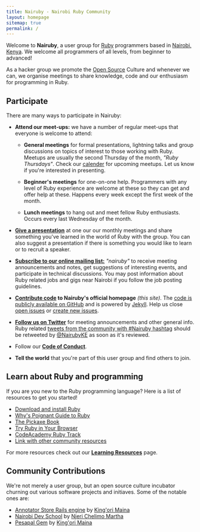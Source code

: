 ```yaml
---
title: Nairuby - Nairobi Ruby Community
layout: homepage
sitemap: true
permalink: /
---
```


Welcome to **Nairuby**, a user group for [Ruby][5] programmers based in
[Nairobi, Kenya][nairobi-kenya-map]. We welcome all programmers of all levels,
from beginner to advanced!

As a hacker group we promote the [Open Source][11] Culture and whenever we can,
we organise meetings to share knowledge, code and our enthusiasm for programming
in Ruby.

## Participate

There are many ways to participate in Nairuby:

* **Attend our meet-ups:** we have a number of regular meet-ups that
  everyone is welcome to attend:

    * **General meetings** for formal presentations, lightning talks and group
    discussions on topics of interest to those working with Ruby. Meetups are
    usually the second Thursday of the month, _"Ruby Thursdays"_. Check our [calender][calender] for upcoming meetups.
    Let us know if you're interested in presenting.

    * **Beginner's meetings** for one-on-one help. Programmers with any level of
    Ruby experience are welcome at these so they can get and offer help at
    these. Happens every week except the first week of the month.

    * **Lunch meetings** to hang out and meet fellow Ruby enthusiasts.
    Occurs every last Wednesday of the month.

* **[Give a presentation][presentations]** at one our our monthly meetings and share
something you've learned in the world of Ruby with the group. You can also
suggest a presentation if there is something you would like to learn or to recruit a speaker.

* **[Subscribe to our online mailing list:][mail-list]** _"nairuby"_ to receive
meeting announcements and notes, get suggestions of interesting events, and
participate in technical discussions. You may post information about Ruby
related jobs and gigs near Nairobi if you follow the job posting guidelines.

* **[Contribute code][contribute-code] to Nairuby's official homepage** _(this site)_. The [code is
publicly available on GitHub][1] and is powered by [Jekyll][2]. Help us close [open issues][3] or [create new issues][4].

* **[Follow us on Twitter][twitter]** for meeting announcements and other general
  info. Ruby related [tweets from the community with #Nairuby hashtag][13]
  should be retweeted by [@NairubyKE][twitter] as soon as it's reviewed.

* Follow our **[Code of Conduct][code-of-conduct]**.

* **Tell the world** that you're part of this user group and find others to join.


## Learn about Ruby and programming

If you are you new to the Ruby programming language? Here is a list of resources
to get you started!

* [Download and install Ruby][5]
* [Why's Poignant Guide to Ruby][6]
* [The Pickaxe Book][7]
* [Try Ruby in Your Browser][8]
* [CodeAcademy Ruby Track][9]
* [Link with other community resources][10]

For more resources check out our **[Learning Resources][12]** page.


## Community Contributions

We're not merely a user group, but an open source culture incubator churning out
various software projects and initiaves. Some of the notable ones are:

* [Annotator Store Rails engine][18] by [King'ori Maina][15]
* [Nairobi Dev School][16] by [Njeri Chelimo Martha][17]
* [Pesapal Gem][14] by [King'ori Maina][15]

[code-of-conduct]: /about/code-of-conduct/
[contribute-code]: https://github.com/Nairuby
[mail-list]: https://groups.google.com/forum/#!forum/nairuby
[nairobi-kenya-map]: http://goo.gl/AMspr8
[presentations]: /presentations/
[ror]: http://rubyonrails.org/
[twitter]: https://twitter.com/NairubyKE
[calender]: http://www.meetup.com/Nairuby/events/

[1]: https://github.com/Nairuby/nairuby.github.io
[2]: http://jekyllrb.com/
[3]: https://github.com/Nairuby/nairuby.github.io/issues?page=1&state=open
[4]: https://github.com/Nairuby/nairuby.github.io/issues/new
[5]: https://www.ruby-lang.org
[6]: http://mislav.uniqpath.com/poignant-guide/
[7]: http://ruby-doc.com/docs/ProgrammingRuby/
[8]: http://tryruby.org/
[9]: http://www.codecademy.com/tracks/ruby
[10]: https://www.ruby-lang.org/en/community/
[11]: http://en.wikipedia.org/wiki/Open_source
[12]: /learn/
[13]: https://twitter.com/search?f=realtime&q=%23Nairuby
[14]: https://itsmrwave.github.io/pesapal-gem
[15]: http://kingori.co
[16]: http://nairobidevschool.org/
[17]: https://twitter.com/NjeriChelimo
[18]: https://github.com/itsmrwave/annotator_store-gem
